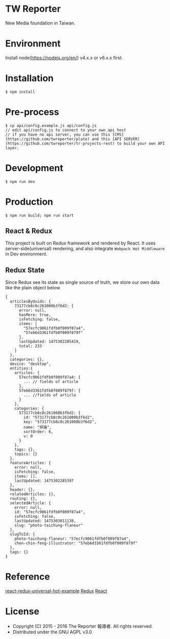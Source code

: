 # TW Reporter
New Media foundation in Taiwan.

# Environment
  Install node(https://nodejs.org/en/) v4.x.x or v6.x.x first.

# Installation
    $ npm install

# Pre-process
    $ cp api/config.example.js api/config.js 
    // edit api/config.js to connect to your own api host
    // if you have no api server, you can use this [CMS](https://github.com/twreporter/plate) and this [API SERVER](https://github.com/twreporter/tr-projects-rest) to build your own API layer.
  
# Development
    $ npm run dev
  
# Production
    $ npm run build; npm run start

## React & Redux
This project is built on Redux framework and rendered by React.
It uses server-side(universal) rendering, and also integrate ```Webpack Hot Middleware``` in Dev environment.

## Redux State
Since Redux see its state as single source of truth, we store our own data like the plain object below.
```
{
  articlesByUuids: {
    73177cb8c0c261000b3f6d2: {
      error: null,
      hasMore: true,
      isFetching: false,
      items: [
        "57ecfc9061fdfb0f009f87a4",
        "57eb6d3361fdfb0f009f879f"
      ],
      lastUpdated: 1475302285419,
      total: 233
    }
  },
  categories: {},
  device: "desktop",
  entities:{
    articles: {
      57ecfc9061fdfb0f009f87a4: {
        ... // fields of article
      },
      57eb6d3361fdfb0f009f879f: {
        ... //fields of article
      }
    },
    categories: {
      573177cb8c0c261000b3f6d2: {
        id: "573177cb8c0c261000b3f6d2",
        key: "573177cb8c0c261000b3f6d2",
        name: "評論",
        sortOrder: 6,
        v: 0
      }
    },
    tags: {},
    topics: {}
  },
  featureArticles: {
    error: null,
    isFetching: false,
    items: [],
    lastUpdated: 1475302285397
  },
  header: {},
  relatedArticles: {},
  routing: {},
  selectedArticle: {
    error: null,
    id: "57ecfc9061fdfb0f009f87a4",
    isFetching: false, 
    lastUpdated: 1475303011138,
    slug: "photo-taichung-flaneur"
  },
  slugToId: {
    photo-taichung-flaneur: "57ecfc9061fdfb0f009f87a4",
    chen-chin-feng-illustrator: "57eb6d3361fdfb0f009f879f"
  },
  tags: {}
}
```
# Reference
[react-redux-universal-hot-example](https://github.com/erikras/react-redux-universal-hot-example)
[Redux](https://github.com/reactjs/redux)
[React](https://github.com/facebook/react)

# License
* Copyright (C) 2015 - 2016 The Reporter 報導者. All rights reserved.
* Distributed under the GNU AGPL v3.0

